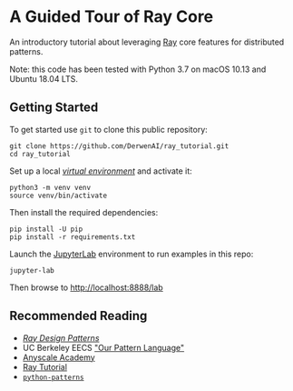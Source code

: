 # A Guided Tour of Ray Core

An introductory tutorial about leveraging [Ray](https://docs.ray.io/en/master/)
core features for distributed patterns.

Note: this code has been tested with Python 3.7 on macOS 10.13 and
Ubuntu 18.04 LTS.


## Getting Started

To get started use `git` to clone this public repository:
```
git clone https://github.com/DerwenAI/ray_tutorial.git
cd ray_tutorial
```

Set up a local [*virtual environment*](https://docs.python.org/3/library/venv.html) 
and activate it:
```
python3 -m venv venv
source venv/bin/activate
```

Then install the required dependencies:
```
pip install -U pip
pip install -r requirements.txt
```

Launch the [JupyterLab](https://jupyterlab.readthedocs.io/) environment
to run examples in this repo:
```
jupyter-lab
```

Then browse to <http://localhost:8888/lab>


## Recommended Reading

  * [*Ray Design Patterns*](https://docs.google.com/document/d/167rnnDFIVRhHhK4mznEIemOtj63IOhtIPvSYaPgI4Fg/edit#heading=h.crt5flperkq3)
  * UC Berkeley EECS ["Our Pattern Language"](https://patterns.eecs.berkeley.edu/)
  * [Anyscale Academy](https://github.com/anyscale/academy)
  * [Ray Tutorial](https://github.com/ray-project/tutorial)
  * [`python-patterns`](https://github.com/faif/python-patterns)
